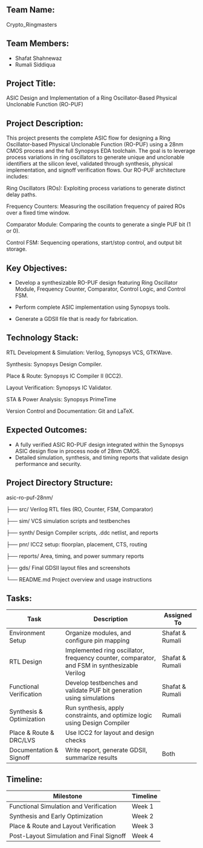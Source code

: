 ## Team Name: 
Crypto_Ringmasters

## Team Members:
- Shafat Shahnewaz
- Rumali Siddiqua

## Project Title:
ASIC Design and Implementation of a Ring Oscillator-Based Physical Unclonable Function (RO-PUF)

## Project Description:
This project presents the complete ASIC flow for designing a Ring Oscillator-based Physical Unclonable Function (RO-PUF) using a 28nm CMOS process and the full Synopsys EDA toolchain. The goal is to leverage process variations in ring oscillators to generate unique and unclonable identifiers at the silicon level, validated through synthesis, physical implementation, and signoff verification flows.
Our RO-PUF architecture includes:

Ring Oscillators (ROs): Exploiting process variations to generate distinct delay paths.

Frequency Counters: Measuring the oscillation frequency of paired ROs over a fixed time window.

Comparator Module: Comparing the counts to generate a single PUF bit (1 or 0).

Control FSM: Sequencing operations, start/stop control, and output bit storage.



## Key Objectives:
- Develop a synthesizable RO-PUF design featuring Ring Oscillator Module, Frequency Counter, Comparator, Control Logic, and Control FSM.

- Perform complete ASIC implementation using Synopsys tools.
 
- Generate a GDSII file that is ready for fabrication.

## Technology Stack:
RTL Development & Simulation: Verilog, Synopsys VCS, GTKWave.

Synthesis: Synopsys Design Compiler.

Place & Route: Synopsys IC Compiler II (ICC2).

Layout Verification: Synopsys IC Validator.

STA & Power Analysis:	Synopsys PrimeTime

Version Control and Documentation: Git and LaTeX.

## Expected Outcomes:
- A fully verified ASIC RO-PUF design integrated within the Synopsys ASIC design flow in process node of 28nm CMOS. 
- Detailed simulation, synthesis, and timing reports that validate design performance and security.

## Project Directory Structure:

asic-ro-puf-28nm/

├── src/         Verilog RTL files (RO, Counter, FSM, Comparator)

├── sim/         VCS simulation scripts and testbenches

├── synth/       Design Compiler scripts, .ddc netlist, and reports

├── pnr/         ICC2 setup: floorplan, placement, CTS, routing

├── reports/     Area, timing, and power summary reports

├── gds/         Final GDSII layout files and screenshots

└── README.md    Project overview and usage instructions


## Tasks:

| Task                         | Description                                                                                      | Assigned To       |
|------------------------------|--------------------------------------------------------------------------------------------------|-------------------|
| Environment Setup            | Organize modules, and configure pin mapping                                    | Shafat & Rumali   |
| RTL Design                   | Implemented ring oscillator, frequency counter, comparator, and FSM in synthesizable Verilog      | Shafat & Rumali           |
| Functional Verification      | Develop testbenches and validate PUF bit generation using simulations                           | Shafat & Rumali            |
| Synthesis & Optimization     | Run synthesis, apply constraints, and optimize logic using Design Compiler                     |     Rumali        |
| Place & Route & DRC/LVS      | Use ICC2 for layout and design checks                                   |             |              Rumali
| Documentation & Signoff     | Write report, generate GDSII, summarize results                                                 | Both              |


## Timeline:

| Milestone                        | Timeline |
|----------------------------------|----------|
| Functional Simulation and Verification | Week 1  |
| Synthesis and Early Optimization      | Week 2  |
| Place & Route and Layout Verification | Week 3  |
| Post-Layout Simulation and Final Signoff | Week 4  |

